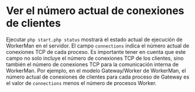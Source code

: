 # Ver el número actual de conexiones de clientes

Ejecutar ```php start.php status``` mostrará el estado actual de ejecución de WorkerMan en el servidor. El campo ```connections``` indica el número actual de conexiones TCP de cada proceso. Es importante tener en cuenta que este campo no solo incluye el número de conexiones TCP de los clientes, sino también el número de conexiones TCP para la comunicación interna de WorkerMan. Por ejemplo, en el modelo Gateway/Worker de WorkerMan, el número actual de conexiones de clientes para cada proceso de Gateway es el valor de ```connections``` menos el número de procesos Worker.

